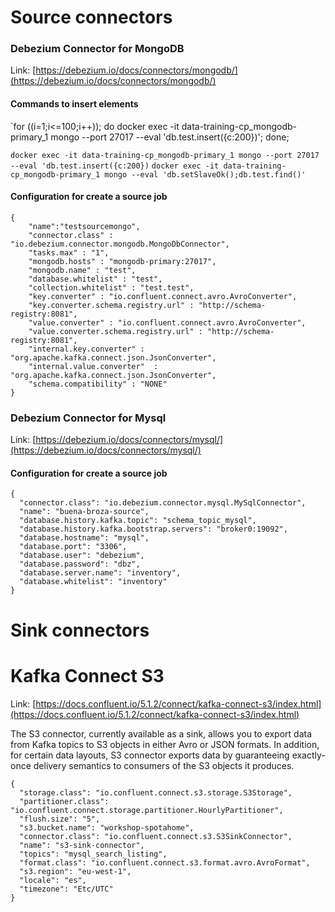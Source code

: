# Source connectors
 
### Debezium Connector for MongoDB

Link: 
[https://debezium.io/docs/connectors/mongodb/](https://debezium.io/docs/connectors/mongodb/)

#### Commands to insert elements

`for ((i=1;i<=100;i++)); do docker exec -it data-training-cp_mongodb-primary_1 mongo --port 27017 --eval 'db.test.insert({c:200})'; done;

`docker exec -it data-training-cp_mongodb-primary_1 mongo --port 27017 --eval 'db.test.insert({c:200})`
`docker exec -it data-training-cp_mongodb-primary_1 mongo --eval 'db.setSlaveOk();db.test.find()'`

#### Configuration for create a source job
```
{
    "name":"testsourcemongo",
    "connector.class" : "io.debezium.connector.mongodb.MongoDbConnector",
    "tasks.max" : "1",
    "mongodb.hosts" : "mongodb-primary:27017",
    "mongodb.name" : "test",
    "database.whitelist" : "test",
    "collection.whitelist" : "test.test",
    "key.converter" : "io.confluent.connect.avro.AvroConverter",
    "key.converter.schema.registry.url" : "http://schema-registry:8081",
    "value.converter" : "io.confluent.connect.avro.AvroConverter",
    "value.converter.schema.registry.url" : "http://schema-registry:8081",
    "internal.key.converter" : "org.apache.kafka.connect.json.JsonConverter",
    "internal.value.converter"  : "org.apache.kafka.connect.json.JsonConverter",
    "schema.compatibility" : "NONE"
}
```

### Debezium Connector for Mysql

Link: 
[https://debezium.io/docs/connectors/mysql/](https://debezium.io/docs/connectors/mysql/)

#### Configuration for create a source job
```
{
  "connector.class": "io.debezium.connector.mysql.MySqlConnector",
  "name": "buena-broza-source",
  "database.history.kafka.topic": "schema_topic_mysql",
  "database.history.kafka.bootstrap.servers": "broker0:19092",
  "database.hostname": "mysql",
  "database.port": "3306",
  "database.user": "debezium",
  "database.password": "dbz",
  "database.server.name": "inventory",
  "database.whitelist": "inventory"
}
```

# Sink connectors


# Kafka Connect S3

Link:
[https://docs.confluent.io/5.1.2/connect/kafka-connect-s3/index.html](https://docs.confluent.io/5.1.2/connect/kafka-connect-s3/index.html)

The S3 connector, currently available as a sink, allows you to export data from Kafka topics to S3 objects in either Avro or JSON formats. In addition, for certain data layouts, S3 connector exports data by guaranteeing exactly-once delivery semantics to consumers of the S3 objects it produces.

```
{
  "storage.class": "io.confluent.connect.s3.storage.S3Storage",
  "partitioner.class": "io.confluent.connect.storage.partitioner.HourlyPartitioner",
  "flush.size": "5",
  "s3.bucket.name": "workshop-spotahome",
  "connector.class": "io.confluent.connect.s3.S3SinkConnector",
  "name": "s3-sink-connector",
  "topics": "mysql_search_listing",
  "format.class": "io.confluent.connect.s3.format.avro.AvroFormat",
  "s3.region": "eu-west-1",
  "locale": "es",
  "timezone": "Etc/UTC"
}
```
